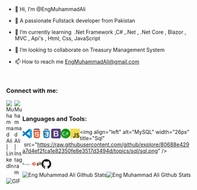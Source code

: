 


- 👋 Hi, I’m @EngMuhammadAli




- 👀 A passionate Fullstack developer from Pakistan




- 🌱 I’m currently learning  .Net Framework ,C# ,.Net , .Net Core , Blazor , MVC , Api's , Html, Css, JavaScript




- 💞️ I’m looking to collaborate on Treasury Management System




- 📫 How to reach me EngMuhammadAli@gmail.com




 




### Connect with me:




[<img align="left" alt="Muhammad Ali | LinkedIn" width="22px" src="https://cdn.jsdelivr.net/npm/simple-icons@v3/icons/linkedin.svg" />][linkedin]

[<img align="left" alt="Muhammad Ali | Instagram" width="22px" src="https://cdn.jsdelivr.net/npm/simple-icons@v3/icons/instagram.svg" />][instagram]




<br />





### Languages and Tools:




<img align="left" alt="Visual Studio Code" width="26px" title="visual-studio-code" src="https://raw.githubusercontent.com/github/explore/80688e429a7d4ef2fca1e82350fe8e3517d3494d/topics/visual-studio-code/visual-studio-code.png" />

<img align="left" alt="HTML5" width="26px" title="Html" src="https://raw.githubusercontent.com/github/explore/80688e429a7d4ef2fca1e82350fe8e3517d3494d/topics/html/html.png" />

<img align="left" alt="CSS3" width="26px" title="Css" src="https://raw.githubusercontent.com/github/explore/80688e429a7d4ef2fca1e82350fe8e3517d3494d/topics/css/css.png" />

<img align="left" alt="bootstrap" width="26px" title="Bootstrap" src="https://raw.githubusercontent.com/github/explore/80688e429a7d4ef2fca1e82350fe8e3517d3494d/topics/bootstrap/bootstrap.png" />




<img align="left" alt="c#" width="26px" title="C#" src="https://raw.githubusercontent.com/github/explore/80688e429a7d4ef2fca1e82350fe8e3517d3494d/topics/csharp/csharp.png" />

<img align="left" alt="JavaScript" width="26px" title="JavaScript" src="https://raw.githubusercontent.com/github/explore/80688e429a7d4ef2fca1e82350fe8e3517d3494d/topics/javascript/javascript.png" />




<img align="left" alt="MySQL" width="26px" title="Sql"  src="https://raw.githubusercontent.com/github/explore/80688e429a7d4ef2fca1e82350fe8e3517d3494d/topics/sql/sql.png" />

<img align="left" alt="MongoDB" width="26px" title="MongoDB" src="https://raw.githubusercontent.com/github/explore/80688e429a7d4ef2fca1e82350fe8e3517d3494d/topics/mongodb/mongodb.png" />

<img align="left" alt="Git" width="26px" title="Git" src="https://raw.githubusercontent.com/github/explore/80688e429a7d4ef2fca1e82350fe8e3517d3494d/topics/git/git.png" />

<img align="left" alt="GitHub" width="26px" title="Github" src="https://raw.githubusercontent.com/github/explore/78df643247d429f6cc873026c0622819ad797942/topics/github/github.png" />





<br />

<br />

<img align="left" alt="Eng Muhammad Ali Github Stats" src="https://github-readme-stats.vercel.app/api/top-langs/?username=EngMuhammadAli&layout=compact&theme=radical&hide_border=false" />

<img align="left" alt="Eng Muhammad Ali Github Stats" src="https://github-readme-stats.vercel.app/api?username=EngMuhammadAli&show_icons=true&theme=radical&hide_border=false" />

<img height="250" alt="GIF" src="https://miro.medium.com/max/875/1*Urc28sbnORGOW5oyohQ06g.gif" />





[instagram]:https://www.instagram.com/alee4365/

[linkedin]: https://www.linkedin.com/in/m-ali101/
